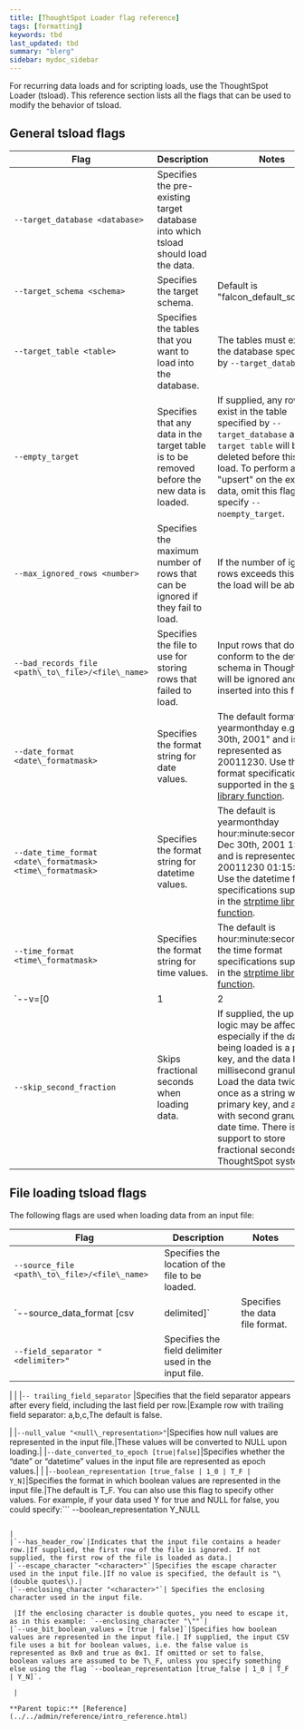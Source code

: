 ```yaml
---
title: [ThoughtSpot Loader flag reference]
tags: [formatting]
keywords: tbd
last_updated: tbd
summary: "blerg"
sidebar: mydoc_sidebar
---
```

For recurring data loads and for scripting loads, use the ThoughtSpot Loader \(tsload\). This reference section lists all the flags that can be used to modify the behavior of tsload.

## General tsload flags

|Flag|Description|Notes|
|----|-----------|-----|
|`--target_database <database>`|Specifies the pre-existing target database into which tsload should load the data.| |
|`--target_schema <schema>`|Specifies the target schema.|Default is "falcon\_default\_schema".|
|`--target_table <table>`|Specifies the tables that you want to load into the database.|The tables must exist in the database specified by `--target_database`.|
|`--empty_target`|Specifies that any data in the target table is to be removed before the new data is loaded.|If supplied, any rows that exist in the table specified by `--target_database` and `--target table` will be deleted before this data load. To perform an "upsert" on the existing data, omit this flag or specify `--noempty_target`.|
|`--max_ignored_rows <number>`|Specifies the maximum number of rows that can be ignored if they fail to load.|If the number of ignored rows exceeds this limit, the load will be aborted.|
|`--bad_records_file <path\_to\_file>/<file\_name>`|Specifies the file to use for storing rows that failed to load.|Input rows that do not conform to the defined schema in ThoughtSpot will be ignored and inserted into this file.|
|`--date_format <date\_formatmask>`|Specifies the format string for date values.|The default format is yearmonthday e.g. "Dec 30th, 2001" and is represented as 20011230. Use the date format specifications supported in the [strptime library function](http://man7.org/linux/man-pages/man3/strptime.3.html).|
|`--date_time_format <date\_formatmask> <time\_formatmask>`|Specifies the format string for datetime values.|The default is yearmonthday hour:minute:second e.g. Dec 30th, 2001 1:15:12 and is represented as 20011230 01:15:12. Use the datetime format specifications supported in the [strptime library function](http://man7.org/linux/man-pages/man3/strptime.3.html).|
|`--time_format <time\_formatmask>`|Specifies the format string for time values.|The default is hour:minute:second. Use the time format specifications supported in the [strptime library function](http://man7.org/linux/man-pages/man3/strptime.3.html).|
|`--v=[0|1|2|3`|Specifies the verbosity of log messages.|Provide a value for verbosity level. By default, verbosity is set to the minimum, which is 0. This value is similar to a volume control. At higher levels your log receives more messages and that log more frequently. This is used for debugging. You should not change this value unless instructed by ThoughtSpot Support.|
|`--skip_second_fraction`|Skips fractional seconds when loading data.|If supplied, the upserts logic may be affected, especially if the date time being loaded is a primary key, and the data has millisecond granularity. Load the data twice, once as a string with a primary key, and again with second granularity date time. There is no support to store fractional seconds in the ThoughtSpot system.|

## File loading tsload flags

The following flags are used when loading data from an input file:

|Flag|Description|Notes|
|----|-----------|-----|
|`--source_file <path\_to\_file>/<file\_name>`|Specifies the location of the file to be loaded.| |
|`--source_data_format [csv|delimited]`|Specifies the data file format.|Optional. The default is csv.|
|`--field_separator "<delimiter>"`| Specifies the field delimiter used in the input file.

 | |
|`-- trailing_field_separator` |Specifies that the field separator appears after every field, including the last field per row.|Example row with trailing field separator: a,b,c,The default is false.

|
|`--null_value "<null\_representation>"`|Specifies how null values are represented in the input file.|These values will be converted to NULL upon loading.|
|`--date_converted_to_epoch [true|false]`|Specifies whether the “date” or “datetime” values in the input file are represented as epoch values.| |
|`--boolean_representation [true_false | 1_0 | T_F | Y_N]`|Specifies the format in which boolean values are represented in the input file.|The default is T\_F. You can also use this flag to specify other values. For example, if your data used Y for true and NULL for false, you could specify:```
--boolean_representation Y_NULL
```

|
|`--has_header_row`|Indicates that the input file contains a header row.|If supplied, the first row of the file is ignored. If not supplied, the first row of the file is loaded as data.|
|`--escape_character "<character>"`|Specifies the escape character used in the input file.|If no value is specified, the default is "\(double quotes\).|
|`--enclosing_character "<character>"`| Specifies the enclosing character used in the input file.

 |If the enclosing character is double quotes, you need to escape it, as in this example: `--enclosing_character "\""`|
|`--use_bit_boolean_values = [true | false]`|Specifies how boolean values are represented in the input file.| If supplied, the input CSV file uses a bit for boolean values, i.e. the false value is represented as 0x0 and true as 0x1. If omitted or set to false, boolean values are assumed to be T\_F, unless you specify something else using the flag `--boolean_representation [true_false | 1_0 | T_F | Y_N]`.

 |

**Parent topic:** [Reference](../../admin/reference/intro_reference.html)
